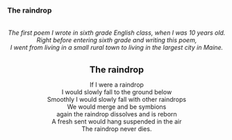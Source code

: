 ### The raindrop

<div style="text-align: center">
<br/>
<i>The first poem I wrote in sixth grade English class, when I was 10 years old.<br/>
Right before entering sixth grade and writing this poem,<br/>
I went from living in a small rural town to living in the largest city in Maine.</i>
<br/><br/>

<b style="font-size: 20px;">The raindrop</b><br/>

If I were a raindrop<br/>
I would slowly fall to the ground below<br/>
Smoothly I would slowly fall with other raindrops<br/>
We would merge and be symbions<br/>
again the raindrop dissolves and is reborn<br/>
A fresh sent would hang suspended in the air<br/>
The raindrop never dies.<br/><br/>
</div>
